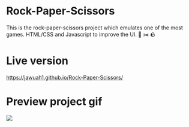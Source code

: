 # Rock-Paper-Scissors
This is the rock-paper-scissors project which emulates one of the most games.
HTML/CSS and Javascript to improve the UI. 📜 ✂️ 🪨

# Live version
https://jawuah1.github.io/Rock-Paper-Scissors/
# Preview project gif
<img src="http://g.recordit.co/9vyk3AsxI3.gif"><br>
